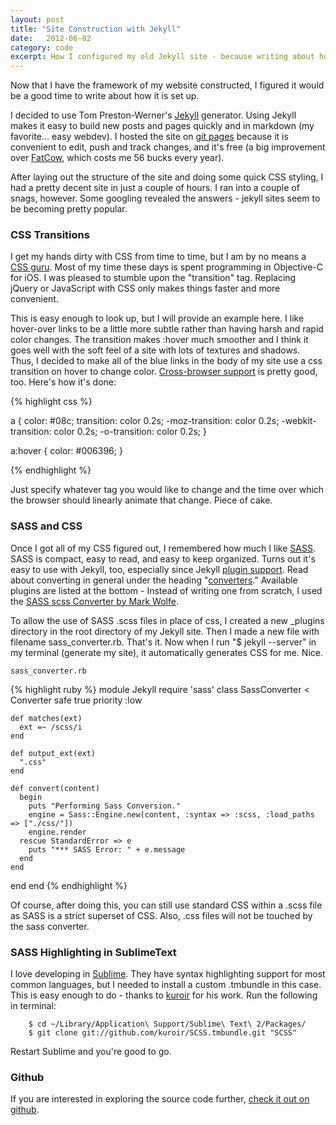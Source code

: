 ```yaml
---
layout: post
title: "Site Construction with Jekyll"
date:   2012-06-02
category: code
excerpt: How I configured my old Jekyll site - because writing about how you built your jekyll site if you used jekyll to build your site seems to be a trend among devs.
---
```


Now that I have the framework of my website constructed, I figured it would be a good time to write about how it is set up.

I decided to use Tom Preston-Werner's [Jekyll](https://github.com/mojombo/jekyll) generator. Using Jekyll makes it easy to build new posts and pages quickly and in markdown (my favorite... easy webdev). I hosted the site on [git pages](http://pages.github.com/) because it is convenient to edit, push and track changes, and it's free (a big improvement over [FatCow](http://www.fatcow.com/), which costs me 56 bucks every year).

After laying out the structure of the site and doing some quick CSS styling, I had a pretty decent site in just a couple of hours. I ran into a couple of snags, however. Some googling revealed the answers - jekyll sites seem to be becoming pretty popular.

### CSS Transitions

I get my hands dirty with CSS from time to time, but I am by no means a [CSS guru](http://willpots.com). Most of my time these days is spent programming in Objective-C for iOS. I was pleased to stumble upon the "transition" tag. Replacing jQuery or JavaScript with CSS only makes things faster and more convenient.

This is easy enough to look up, but I will provide an example here. I like hover-over links to be a little more subtle rather than having harsh and rapid color changes. The transition makes :hover much smoother and I think it goes well with the soft feel of a site with lots of textures and shadows. Thus, I decided to make all of the blue links in the body of my site use a css transition on hover to change color. [Cross-browser support](http://caniuse.com/#search=transition) is pretty good, too. Here's how it's done:

{% highlight css %}

a {
	color: #08c;
	transition: color 0.2s;
	-moz-transition: color 0.2s;
	-webkit-transition: color 0.2s;
	-o-transition: color 0.2s;
}

a:hover {
	color: #006396;
}

{% endhighlight %}

Just specify whatever tag you would like to change and the time over which the browser should linearly animate that change. Piece of cake.

### SASS and CSS

Once I got all of my CSS figured out, I remembered how much I like [SASS](http://sass-lang.com/). SASS is compact, easy to read, and easy to keep organized. Turns out it's easy to use with Jekyll, too, especially since Jekyll [plugin support](https://github.com/mojombo/jekyll/wiki/Plugins). Read about converting in general under the heading "[converters](https://github.com/mojombo/jekyll/wiki/Plugins)." Available plugins are listed at the bottom - Instead of writing one from scratch, I used the [SASS scss Converter by Mark Wolfe](https://gist.github.com/960150).

To allow the use of SASS .scss files in place of css, I created a new _plugins directory in the root directory of my Jekyll site. Then I made a new file with filename sass_converter.rb. That's it. Now when I run "$ jekyll --server" in my terminal (generate my site), it automatically generates CSS for me. Nice.

	sass_converter.rb

{% highlight ruby %}
module Jekyll
  require 'sass'
  class SassConverter < Converter
    safe true
    priority :low

    def matches(ext)
      ext =~ /scss/i
    end

    def output_ext(ext)
      ".css"
    end

    def convert(content)
      begin
        puts "Performing Sass Conversion."
        engine = Sass::Engine.new(content, :syntax => :scss, :load_paths => ["./css/"])
        engine.render
      rescue StandardError => e
        puts "*** SASS Error: " + e.message
      end
    end

  end
end
{% endhighlight %}

Of course, after doing this, you can still use standard CSS within a .scss file as SASS is a strict superset of CSS. Also, .css files will not be touched by the sass converter.

### SASS Highlighting in SublimeText

I love developing in [Sublime](http://www.sublimetext.com/). They have syntax highlighting support for most common languages, but I needed to install a custom .tmbundle in this case. This is easy enough to do - thanks to [kuroir](https://github.com/kuroir) for his work. Run the following in terminal:

		$ cd ~/Library/Application\ Support/Sublime\ Text\ 2/Packages/
		$ git clone git://github.com/kuroir/SCSS.tmbundle.git "SCSS"

Restart Sublime and you're good to go.

### Github

If you are interested in exploring the source code further, [check it out on github](https://github.com/tnbeatty/tnbeatty.github.com).
